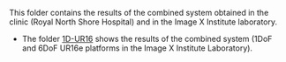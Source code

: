 This folder contains the results of the combined system obtained in the clinic (Royal North Shore Hospital)  and in the Image X Institute laboratory.

* The folder [1D-UR16](https://github.com/Image-X-Institute/6-DoF-Robotic-Motion-Phantom/tree/main/Documentation/Verification/1D-UR16%20(IX%20Lab)) shows the results of the combined system (1DoF and 6DoF UR16e platforms in the Image X Institute Laboratory).
